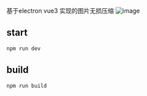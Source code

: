 基于electron vue3 实现的图片无损压缩
![image](https://github.com/user-attachments/assets/00290d5c-6082-4937-bb45-a3f5479a3cc0)

## start
```cmd
npm run dev
```

## build
```cmd
npm run build
```

